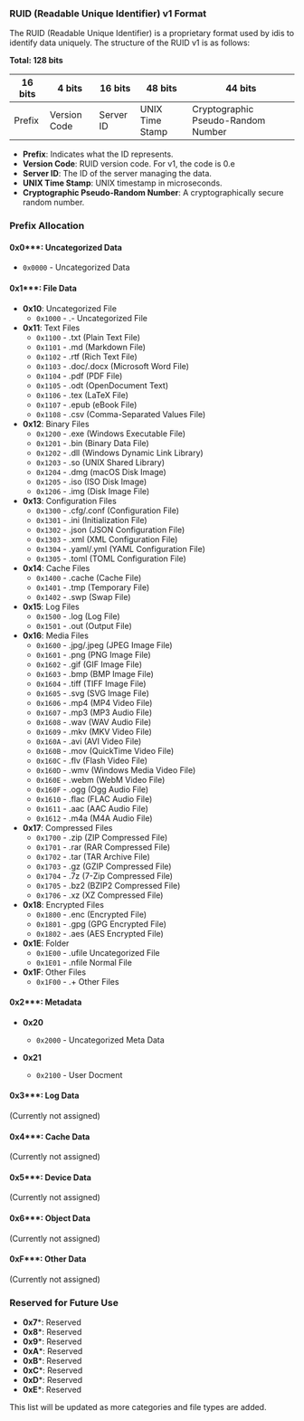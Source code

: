 
### RUID (Readable Unique Identifier) v1 Format

The RUID (Readable Unique Identifier) is a proprietary format used by idis to identify data uniquely. The structure of the RUID v1 is as follows:

**Total: 128 bits**

| 16 bits | 4 bits       | 16 bits   | 48 bits         | 44 bits                            |
| ------- | ------------ | --------- | --------------- | ---------------------------------- |
| Prefix  | Version Code | Server ID | UNIX Time Stamp | Cryptographic Pseudo-Random Number |

- **Prefix**: Indicates what the ID represents.
- **Version Code**: RUID version code. For v1, the code is 0.e
- **Server ID**: The ID of the server managing the data.
- **UNIX Time Stamp**: UNIX timestamp in microseconds.
- **Cryptographic Pseudo-Random Number**: A cryptographically secure random number.

### Prefix Allocation

#### 0x0***: Uncategorized Data

- `0x0000` - Uncategorized Data

#### 0x1***: File Data

- **0x10**: Uncategorized File
  - `0x1000` - .- Uncategorized File
- **0x11**: Text Files
  - `0x1100` - .txt (Plain Text File)
  - `0x1101` - .md (Markdown File)
  - `0x1102` - .rtf (Rich Text File)
  - `0x1103` - .doc/.docx (Microsoft Word File)
  - `0x1104` - .pdf (PDF File)
  - `0x1105` - .odt (OpenDocument Text)
  - `0x1106` - .tex (LaTeX File)
  - `0x1107` - .epub (eBook File)
  - `0x1108` - .csv (Comma-Separated Values File)
- **0x12**: Binary Files
  - `0x1200` - .exe (Windows Executable File)
  - `0x1201` - .bin (Binary Data File)
  - `0x1202` - .dll (Windows Dynamic Link Library)
  - `0x1203` - .so (UNIX Shared Library)
  - `0x1204` - .dmg (macOS Disk Image)
  - `0x1205` - .iso (ISO Disk Image)
  - `0x1206` - .img (Disk Image File)
- **0x13**: Configuration Files
  - `0x1300` - .cfg/.conf (Configuration File)
  - `0x1301` - .ini (Initialization File)
  - `0x1302` - .json (JSON Configuration File)
  - `0x1303` - .xml (XML Configuration File)
  - `0x1304` - .yaml/.yml (YAML Configuration File)
  - `0x1305` - .toml (TOML Configuration File)
- **0x14**: Cache Files
  - `0x1400` - .cache (Cache File)
  - `0x1401` - .tmp (Temporary File)
  - `0x1402` - .swp (Swap File)
- **0x15**: Log Files
  - `0x1500` - .log (Log File)
  - `0x1501` - .out (Output File)
- **0x16**: Media Files
  - `0x1600` - .jpg/.jpeg (JPEG Image File)
  - `0x1601` - .png (PNG Image File)
  - `0x1602` - .gif (GIF Image File)
  - `0x1603` - .bmp (BMP Image File)
  - `0x1604` - .tiff (TIFF Image File)
  - `0x1605` - .svg (SVG Image File)
  - `0x1606` - .mp4 (MP4 Video File)
  - `0x1607` - .mp3 (MP3 Audio File)
  - `0x1608` - .wav (WAV Audio File)
  - `0x1609` - .mkv (MKV Video File)
  - `0x160A` - .avi (AVI Video File)
  - `0x160B` - .mov (QuickTime Video File)
  - `0x160C` - .flv (Flash Video File)
  - `0x160D` - .wmv (Windows Media Video File)
  - `0x160E` - .webm (WebM Video File)
  - `0x160F` - .ogg (Ogg Audio File)
  - `0x1610` - .flac (FLAC Audio File)
  - `0x1611` - .aac (AAC Audio File)
  - `0x1612` - .m4a (M4A Audio File)
- **0x17**: Compressed Files
  - `0x1700` - .zip (ZIP Compressed File)
  - `0x1701` - .rar (RAR Compressed File)
  - `0x1702` - .tar (TAR Archive File)
  - `0x1703` - .gz (GZIP Compressed File)
  - `0x1704` - .7z (7-Zip Compressed File)
  - `0x1705` - .bz2 (BZIP2 Compressed File)
  - `0x1706` - .xz (XZ Compressed File)
- **0x18**: Encrypted Files
  - `0x1800` - .enc (Encrypted File)
  - `0x1801` - .gpg (GPG Encrypted File)
  - `0x1802` - .aes (AES Encrypted File)
- **0x1E**: Folder
  - `0x1E00` - .ufile Uncategorized File
  - `0x1E01` - .nfile Normal File
- **0x1F**: Other Files
  - `0x1F00` - .+ Other Files

#### 0x2***: Metadata

- **0x20**

  - `0x2000` - Uncategorized Meta Data
- **0x21**

  - `0x2100` - User Docment

#### 0x3***: Log Data

(Currently not assigned)

#### 0x4***: Cache Data

(Currently not assigned)

#### 0x5***: Device Data

(Currently not assigned)

#### 0x6***: Object Data

(Currently not assigned)

#### 0xF***: Other Data

(Currently not assigned)

### Reserved for Future Use

- **0x7***: Reserved
- **0x8***: Reserved
- **0x9***: Reserved
- **0xA***: Reserved
- **0xB***: Reserved
- **0xC***: Reserved
- **0xD***: Reserved
- **0xE***: Reserved

This list will be updated as more categories and file types are added.
